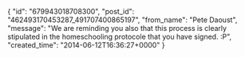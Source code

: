  {
   "id": "679943018708300",
   "post_id": "462493170453287_491707400865197",
   "from_name": "Pete Daoust",
   "message": "We are reminding you also that this process is clearly stipulated in the homeschooling protocole that you have signed. :P",
   "created_time": "2014-06-12T16:36:27+0000"
 }
